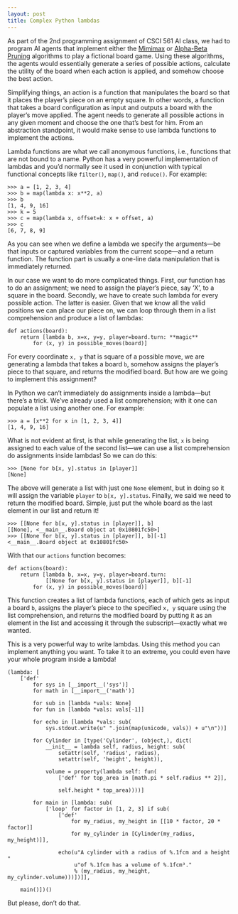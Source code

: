 ```yaml
---
layout: post
title: Complex Python lambdas
---
```


As part of the 2nd programming assignment of CSCI 561 AI class, we had to program AI agents that implement either the [Mimimax](https://en.wikipedia.org/wiki/Minimax) or [Alpha-Beta Pruning](https://en.wikipedia.org/wiki/Alpha%E2%80%93beta_pruning) algorithms to play a fictional board game. Using these algorithms, the agents would essentially generate a series of possible actions, calculate the utility of the board when each action is applied, and somehow choose the best action.  <!-- more -->

Simplifying things, an action is a function that manipulates the board so that it places the player’s piece on an empty square. In other words, a function that takes a board configuration as input and outputs a board with the player’s move applied. The agent needs to generate all possible actions in any given moment and choose the one that’s best for him. From an abstraction standpoint, it would make sense to use lambda functions to implement the actions.

Lambda functions are what we call anonymous functions, i.e., functions that are not bound to a name. Python has a very powerful implementation of lambdas and you’d normally see it used in conjunction with typical functional concepts like `filter()`, `map()`, and `reduce()`. For example:

	>>> a = [1, 2, 3, 4]
	>>> b = map(lambda x: x**2, a)
	>>> b
	[1, 4, 9, 16]
	>>> k = 5
	>>> c = map(lambda x, offset=k: x + offset, a)
	>>> c
	[6, 7, 8, 9]

As you can see when we define a lambda we specify the arguments—be that inputs or captured variables from the current scope—and a return function. The function part is usually a one-line data manipulation that is immediately returned.  

In our case we want to do more complicated things. First, our function has to do an assignment; we need to assign the player’s piece, say ‘X’, to a square in the board. Secondly, we have to create such lambda for every possible action. The latter is easier. Given that we know all the valid positions  we can place our piece on, we can loop through them in a list comprehension and produce a list of lambdas:

	def actions(board):
		return [lambda b, x=x, y=y, player=board.turn: **magic**
			for (x, y) in possible_moves(board)]

For every coordinate `x, y` that is square of a possible move, we are generating a lambda that takes a board `b`, somehow assigns the player’s piece to that square, and returns the modified board. But how are we going to implement this assignment?  

In Python we can’t immediately do assignments inside a lambda—but there’s a trick. We’ve already used a list comprehension; with it one can populate a list using another one. For example:

	>>> a = [x**2 for x in [1, 2, 3, 4]]
	[1, 4, 9, 16]

What is not evident at first, is that while generating the list, `x` is being assigned to each value of the second list—we can use a list comprehension do assignments inside lambdas! So we can do this:

	>>> [None for b[x, y].status in [player]] 
	[None]

The above will generate a list with just one `None` element, but in doing so it will assign the variable `player` to `b[x, y].status`. Finally, we said we need to return the modified board. Simple, just put the whole board as the last element in our list and return it!

	>>> [[None for b[x, y].status in [player]], b]
	[[None], <__main__.Board object at 0x10801fc50>]
	>>> [[None for b[x, y].status in [player]], b][-1]
	<__main__.Board object at 0x10801fc50>

With that our `actions` function becomes:

	def actions(board):
		return [lambda b, x=x, y=y, player=board.turn: 
				[[None for b[x, y].status in [player]], b][-1]
			for (x, y) in possible_moves(board)]

This function creates a list of lambda functions, each of which gets as input a board `b`, assigns the player’s piece to the specified `x, y` square using the list comprehension, and returns the modified board by putting it as an element in the list and accessing it through the subscript—exactly what we wanted.

This is a very powerful way to write lambdas. Using this method you can implement anything you want. To take it to an extreme, you could even have your whole program inside a lambda!

	(lambda: [
	    ['def'
	        for sys in [__import__('sys')]
	        for math in [__import__('math')]
	
	        for sub in [lambda *vals: None]
	        for fun in [lambda *vals: vals[-1]]
	
	        for echo in [lambda *vals: sub(
	            sys.stdout.write(u" ".join(map(unicode, vals)) + u"\n"))]
	
	        for Cylinder in [type('Cylinder', (object,), dict(
	            __init__ = lambda self, radius, height: sub(
	                setattr(self, 'radius', radius),
	                setattr(self, 'height', height)),
	
	            volume = property(lambda self: fun(
	                ['def' for top_area in [math.pi * self.radius ** 2]],
	
	                self.height * top_area))))]
	
	        for main in [lambda: sub(
	            ['loop' for factor in [1, 2, 3] if sub(
	                ['def'
	                    for my_radius, my_height in [[10 * factor, 20 * factor]]
	                    for my_cylinder in [Cylinder(my_radius, my_height)]],
	
	                echo(u"A cylinder with a radius of %.1fcm and a height "
	                     u"of %.1fcm has a volume of %.1fcm³."
	                     % (my_radius, my_height, my_cylinder.volume)))])]],
	
	    main()])()

But please, don’t do that.